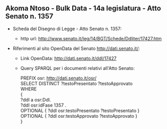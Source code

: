 ## Akoma Ntoso - Bulk Data - 14a legislatura - Atto Senato n. 1357 ##

* Scheda del Disegno di Legge - Atto Senato n. 1357:
	* http url: http://www.senato.it/leg/14/BGT/Schede/Ddliter/17427.htm

* Riferimenti al sito OpenData del Senato http://dati.senato.it/:
	* Link OpenData: http://dati.senato.it/ddl/17427
	* Query SPARQL per i documenti relativi all'Atto Senato:

        PREFIX osr: <http://dati.senato.it/osr/>  
		SELECT DISTINCT ?testoPresentato ?testoApprovato  
		WHERE  
		{  
		    ?ddl a osr:Ddl.  
		    ?ddl osr:idFase 1357 .  
		    OPTIONAL { ?ddl osr:testoPresentato ?testoPresentato }  
		    OPTIONAL { ?ddl osr:testoApprovato ?testoApprovato }  
		}
		